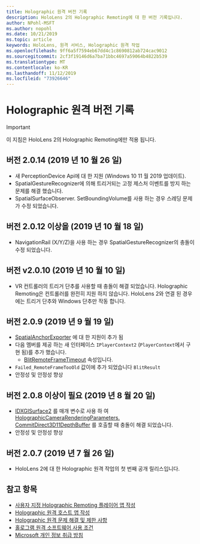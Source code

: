 ```yaml
---
title: Holographic 원격 버전 기록
description: HoloLens 2의 Holographic Remoting에 대 한 버전 기록입니다.
author: NPohl-MSFT
ms.author: nopohl
ms.date: 10/21/2019
ms.topic: article
keywords: HoloLens, 원격 서비스, Holographic 원격 작업
ms.openlocfilehash: 9ff6a5f7594eb67dd4c1c8690812ab724cac9012
ms.sourcegitcommit: 2cf3f19146d6a7ba71bbc4697a59064b4822b539
ms.translationtype: MT
ms.contentlocale: ko-KR
ms.lasthandoff: 11/12/2019
ms.locfileid: "73926646"
---
```

# <a name="holographic-remoting-version-history"></a>Holographic 원격 버전 기록

> [!IMPORTANT]
> 이 지침은 HoloLens 2의 Holographic Remoting에만 적용 됩니다.

## 버전 2.0.14 (2019 년 10 월 26 일)<a name="v2.0.14"></a>
* 새 PerceptionDevice Api에 대 한 지원 (Windows 10 11 월 2019 업데이트).
* SpatialGestureRecognizer에 의해 트리거되는 고정 제스처 이벤트를 방지 하는 문제를 해결 했습니다.
* SpatialSurfaceObserver. SetBoundingVolume를 사용 하는 경우 스레딩 문제가 수정 되었습니다.

## 버전 2.0.12 이상을 (2019 년 10 월 18 일)<a name="v2.0.12"></a>
* NavigationRail (X/Y/Z)을 사용 하는 경우 SpatialGestureRecognizer의 충돌이 수정 되었습니다.

## 버전 v2.0.10 (2019 년 10 월 10 일)<a name="v2.0.10"></a>
* VR 컨트롤러의 트리거 단추를 사용할 때 충돌이 해결 되었습니다. Holographic Remoting은 컨트롤러를 완전히 지원 하지 않습니다. HoloLens 2와 연결 된 경우에는 트리거 단추와 Windows 단추만 작동 합니다.

## 버전 2.0.9 (2019 년 9 월 19 일)<a name="v2.0.9"></a>
* [SpatialAnchorExporter](https://docs.microsoft.com/uwp/api/windows.perception.spatial.spatialanchorexporter) 에 대 한 지원이 추가 됨
* 다음 멤버를 제공 하는 새 인터페이스 ```IPlayerContext2``` (```PlayerContext```에서 구현 됨)를 추가 했습니다.
  - [BlitRemoteFrameTimeout](holographic-remoting-create-player.md#BlitRemoteFrameTimeout) 속성입니다.
* ```Failed_RemoteFrameTooOld``` 값이에 추가 되었습니다 ```BlitResult```
* 안정성 및 안정성 향상

## 버전 2.0.8 이상이 필요 (2019 년 8 월 20 일)<a name="v2.0.8"></a>

* [IDXGISurface2](https://docs.microsoft.com/windows/win32/api/dxgi1_2/nn-dxgi1_2-idxgisurface2) 를 매개 변수로 사용 하 여 [HolographicCameraRenderingParameters. CommitDirect3D11DepthBuffer](https://docs.microsoft.com/uwp/api/windows.graphics.holographic.holographiccamerarenderingparameters.commitdirect3d11depthbuffer) 를 호출할 때 충돌이 해결 되었습니다.
* 안정성 및 안정성 향상

## 버전 2.0.7 (2019 년 7 월 26 일)<a name="v2.0.7"></a>

* HoloLens 2에 대 한 Holographic 원격 작업의 첫 번째 공개 릴리스입니다.

## <a name="see-also"></a>참고 항목
* [사용자 지정 Holographic Remoting 플레이어 앱 작성](holographic-remoting-create-player.md)
* [Holographic 원격 호스트 앱 작성](holographic-remoting-create-host.md)
* [Holographic 원격 문제 해결 및 제한 사항](holographic-remoting-troubleshooting.md)
* [홀로그램 원격 소프트웨어 사용 조건](https://docs.microsoft.com/legal/mixed-reality/microsoft-holographic-remoting-software-license-terms)
* [Microsoft 개인 정보 취급 방침](https://go.microsoft.com/fwlink/?LinkId=521839)
